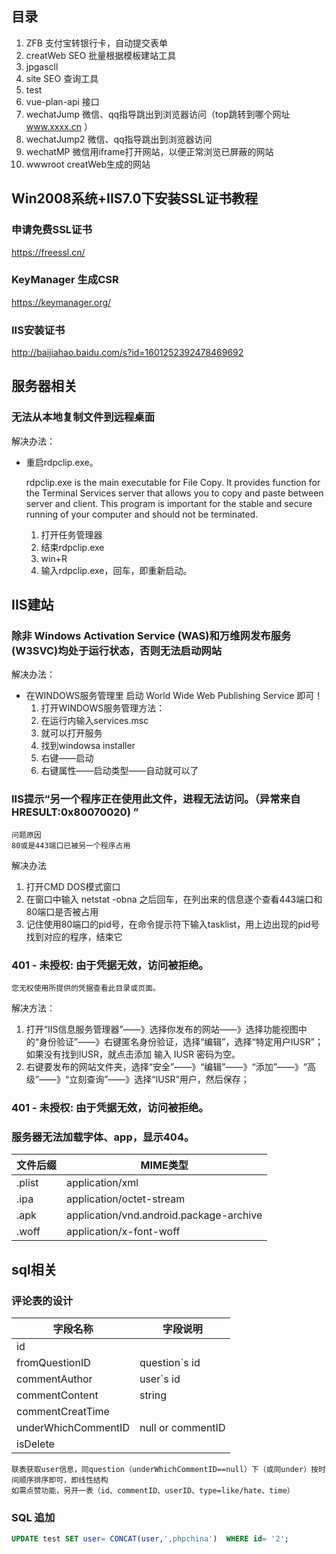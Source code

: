 ## 目录
1. ZFB 支付宝转银行卡，自动提交表单
2. creatWeb SEO 批量根据模板建站工具
3. jpgascll
4. site SEO 查询工具
5. test
5. vue-plan-api 接口
6. wechatJump 微信、qq指导跳出到浏览器访问（top跳转到哪个网址   www.xxxx.cn ）
7. wechatJump2 微信、qq指导跳出到浏览器访问
8. wechatMP 微信用iframe打开网站，以便正常浏览已屏蔽的网站
9. wwwroot creatWeb生成的网站

## Win2008系统+IIS7.0下安装SSL证书教程
### 申请免费SSL证书
https://freessl.cn/

### KeyManager 生成CSR
https://keymanager.org/

### IIS安装证书
http://baijiahao.baidu.com/s?id=1601252392478469692

## 服务器相关
### 无法从本地复制文件到远程桌面
解决办法：
* 重启rdpclip.exe。

    rdpclip.exe is the main executable for File Copy. It provides function for the Terminal Services server that allows you to copy and paste between server and client. This program is important for the stable and secure running of your computer and should not be terminated.

    1. 打开任务管理器
    2. 结束rdpclip.exe
    3. win+R
    4. 输入rdpclip.exe，回车，即重新启动。

## IIS建站
### 除非 Windows Activation Service (WAS)和万维网发布服务(W3SVC)均处于运行状态，否则无法启动网站

解决办法：
* 在WINDOWS服务管理里 启动 World Wide Web Publishing Service 即可！
    1. 打开WINDOWS服务管理方法：
    2. 在运行内输入services.msc
    3. 就可以打开服务
    4. 找到windowsa installer
    5. 右键——启动
    6. 右键属性——启动类型——自动就可以了

### IIS提示“另一个程序正在使用此文件，进程无法访问。（异常来自HRESULT:0x80070020) ”

    问题原因
    80或是443端口已被另一个程序占用

解决办法
1. 打开CMD DOS模式窗口
2. 在窗口中输入 netstat -obna 之后回车，在列出来的信息遂个查看443端口和80端口是否被占用
3. 记住使用80端口的pid号，在命令提示符下输入tasklist，用上边出现的pid号找到对应的程序，结束它

### 401 - 未授权: 由于凭据无效，访问被拒绝。

    您无权使用所提供的凭据查看此目录或页面。
 
解决方法：
1. 打开“IIS信息服务管理器”——》选择你发布的网站——》选择功能视图中的“身份验证”——》右键匿名身份验证，选择“编辑”，选择“特定用户IUSR”；如果没有找到IUSR，就点击添加 输入 IUSR 密码为空。
2. 右键要发布的网站文件夹，选择“安全”——》“编辑”——》“添加”——》“高级”——》“立刻查询”——》选择“IUSR”用户，然后保存；

### 401 - 未授权: 由于凭据无效，访问被拒绝。

### 服务器无法加载字体、app，显示404。

文件后缀|MIME类型
-----|-----|
.plist|application/xml|
.ipa|application/octet-stream|
.apk|application/vnd.android.package-archive|
.woff|application/x-font-woff|

## sql相关
### 评论表的设计

字段名称|字段说明
-----|-----|
id||
fromQuestionID|question`s id|
commentAuthor|user`s id|
commentContent|string|
commentCreatTime||
underWhichCommentID| null or commentID|
isDelete||

    联表获取user信息，同question（underWhichCommentID==null）下（或同under）按时间顺序排序即可，即线性结构
    如需点赞功能，另开一表（id、commentID、userID、type=like/hate、time）

### SQL 追加
```sql
UPDATE test SET user= CONCAT(user,',phpchina')  WHERE id= '2';
```